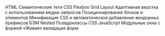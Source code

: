 HTML
Семантические теги
CSS
Flexbox
Grid Layout
Адаптивная верстка с использованием медиа-запросов
Позиционирование блоков и элементов
Минификация CSS и автоматическое добавление вендорных префиксов
БЭМ Nested
Псевдоклассы CSS
JavaScript
Модульные окна с формой
«Живая» валидация форм

